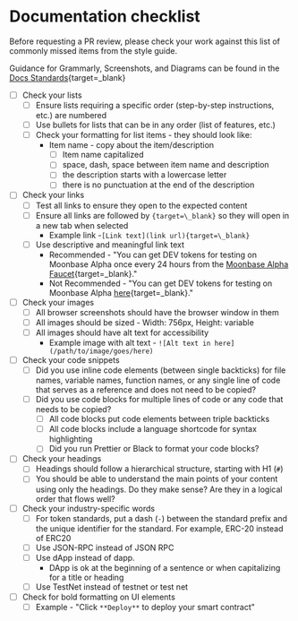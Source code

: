 # Documentation checklist

Before requesting a PR review, please check your work against this list of commonly missed items from the style guide. 

Guidance for Grammarly, Screenshots, and Diagrams can be found in the [Docs Standards](https://papermoon.atlassian.net/wiki/spaces/DR/pages/885261/Docs+Standards){target=\_blank}

- [ ] Check your lists
	- [ ] Ensure lists requiring a specific order (step-by-step instructions, etc.) are numbered
	- [ ] Use bullets for lists that can be in any order (list of features, etc.)
	- [ ] Check your formatting for list items - they should look like:
		- Item name - copy about the item/description
			- [ ] Item name capitalized
			- [ ] space, dash, space between item name and description
			- [ ] the description starts with a lowercase letter
			- [ ] there is no punctuation at the end of the description
- [ ] Check your links
	- [ ] Test all links to ensure they open to the expected content
	- [ ] Ensure all links are followed by `{target=\_blank}` so they will open in a new tab when selected
		- Example link -`[Link text](link url){target=\_blank}`
	- [ ] Use descriptive and meaningful link text
		- Recommended -  "You can get DEV tokens for testing on Moonbase Alpha once every 24 hours from the [Moonbase Alpha Faucet](https://faucet.moonbeam.network/){target=\_blank}." 
		- Not Recommended -  "You can get DEV tokens for testing on Moonbase Alpha [here](url){target=\_blank}."
- [ ] Check your images
	- [ ] All browser screenshots should have the browser window in them
	- [ ] All images should be sized - Width: 756px, Height: variable
	- [ ] All images should have alt text for accessibility
		- Example image with alt text - `![Alt text in here](/path/to/image/goes/here)`
- [ ] Check your code snippets
	- [ ] Did you use inline code elements (between single backticks) for file names, variable names, function names, or any single line of code that serves as a reference and does not need to be copied?
	- [ ] Did you use code blocks for multiple lines of code or any code that needs to be copied?
		- [ ] All code blocks put code elements between triple backticks 
		- [ ] All code blocks include a language shortcode for syntax highlighting
		- [ ] Did you run Prettier or Black to format your code blocks?
- [ ] Check your headings
	- [ ] Headings should follow a hierarchical structure, starting with H1 (`#`)
	- [ ] You should be able to understand the main points of your content using only the headings. Do they make sense? Are they in a logical order that flows well?
- [ ] Check your industry-specific words 
	- [ ] For token standards, put a dash (`-`) between the standard prefix and the unique identifier for the standard. For example, ERC-20 instead of ERC20
	- [ ] Use JSON-RPC instead of JSON RPC
	- [ ] Use dApp instead of dapp.  
		- DApp is ok at the beginning of a sentence or when capitalizing for a title or heading
	- [ ] Use TestNet instead of testnet or test net
- [ ] Check for bold formatting on UI elements 
	- [ ] Example - "Click `**Deploy**` to deploy your smart contract"